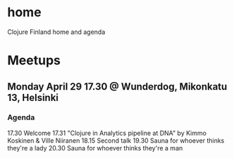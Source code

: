# home
Clojure Finland home and agenda

# Meetups

## Monday April 29 17.30 @ Wunderdog, Mikonkatu 13, Helsinki

### Agenda

17.30 Welcome
17.31 "Clojure in Analytics pipeline at DNA" by Kimmo Koskinen & Ville Niiranen
18.15 Second talk
19.30 Sauna for whoever thinks they're a lady
20.30 Sauna for whoever thinks they're a man